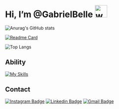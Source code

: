 # Hi, I’m @GabrielBelle <img src="https://user-images.githubusercontent.com/72663882/171687151-bb31c996-c9d2-49c8-b593-734946893b23.gif" alt="waving hand gif" aria-hidden="true" width="40" />

![Anurag's GitHub stats](https://github-readme-stats.vercel.app/api?username=GabrielBelle&show_icons=true&theme=github_dark_dimmed&rank_icon=github)

[![Readme Card](https://github-readme-stats.vercel.app/api/pin/?username=GabrielBelle&repo=estudos_front_end&theme=github_dark_dimmed)](https://github.com/GabrielBelle/estudos_front_end)

![Top Langs](https://github-readme-stats.vercel.app/api/top-langs/?username=GabrielBelle&layout=compact&theme=github_dark_dimmed)

## **Ability** 

[![My Skills](https://skillicons.dev/icons?i=html,css,git,github,vscode,&perline=13)](#)

## **Contact**
[![Instagram Badge](https://img.shields.io/badge/Instagram-E4405F?style=for-the-badge&logo=instagram&logoColor=white)](https://www.instagram.com/gabrielbelle/)
[![Linkedin Badge](https://img.shields.io/badge/-Linkedin-blue?style=for-the-badge&logo=Linkedin&logoColor=white&link=https://github.com/arthurspk)](https://www.linkedin.com/in/gabriel-belle/)
[![Gmail Badge](https://img.shields.io/badge/Gmail-D14836?style=for-the-badge&logo=gmail&logoColor=white&link=gabrielbelle80@gmail.com)](mailto:gabrielbelle80@gmail.com)
<!--[![Discord Badge](https://img.shields.io/badge/Discord-5865F2?style=for-the-badge&logo=discord&logoColor=white)](https://discord.gg/NbMQUPjHz7)
[![Telegram Badge](https://img.shields.io/badge/Telegram-2CA5E0?style=for-the-badge&logo=telegram&logoColor=white)](https://t.me/arthurguiadev)-->

